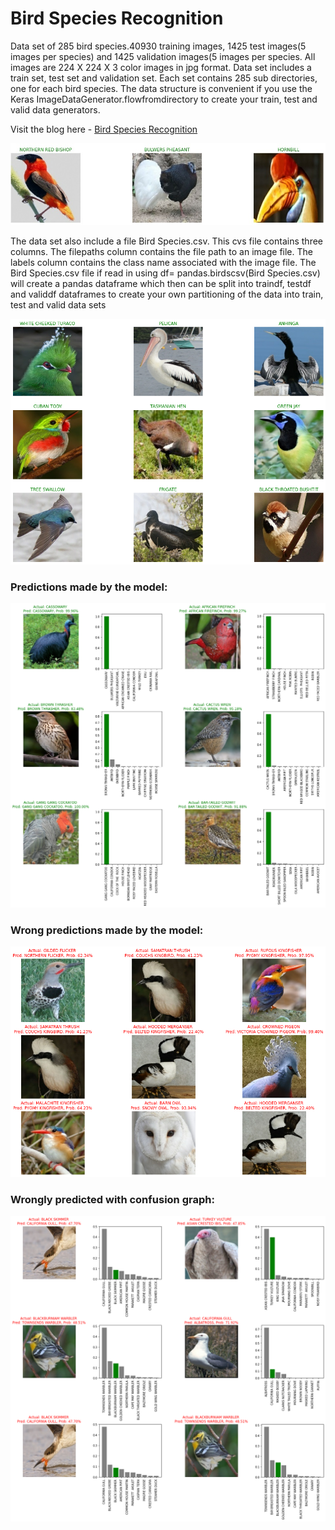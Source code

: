 # Bird Species Recognition

Data set of 285 bird species.40930 training images, 1425 test images(5 images per species) and 1425 validation images(5 images per species.
All images are 224 X 224 X 3 color images in jpg format. Data set includes a train set, test set and validation set. Each set contains 285 sub directories, 
one for each bird species. The data structure is convenient if you use the Keras ImageDataGenerator.flowfromdirectory to create your train, test and valid data generators. 

Visit the blog here - [Bird Species Recognition]()

![IMG](https://github.com/Hrushi11/Bird-Species-Recognition/blob/main/images/random_img_crp.jpg?raw=true)

The data set also include a file Bird Species.csv. This cvs file contains three columns. The filepaths column contains the file path to an image file. 
The labels column contains the class name associated with the image file. The Bird Species.csv file if read in using df= pandas.birdscsv(Bird Species.csv) 
will create a pandas dataframe which then can be split into traindf, testdf and validdf dataframes to create your own partitioning of the data into train, test 
and valid data sets

![IMG](https://github.com/Hrushi11/Bird-Species-Recognition/blob/main/images/random_img2.png?raw=true)

### Predictions made by the model:

![IMG](https://github.com/Hrushi11/Bird-Species-Recognition/blob/main/images/corr1.png?raw=true)

### Wrong predictions made by the model:

![IMG](https://github.com/Hrushi11/Bird-Species-Recognition/blob/main/images/wrng_multi_1.png?raw=true)

### Wrongly predicted with confusion graph:

![IMG](https://github.com/Hrushi11/Bird-Species-Recognition/blob/main/images/wrng_conf_3.png?raw=true)
